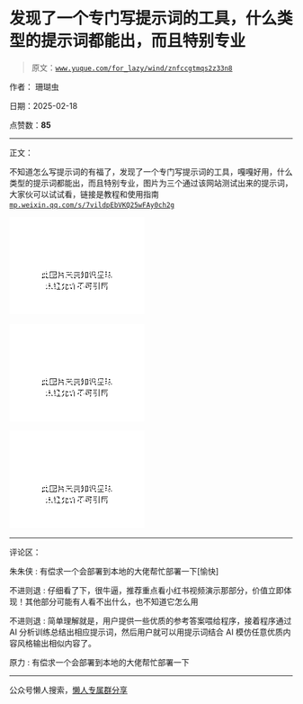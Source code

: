 # 发现了一个专门写提示词的工具，什么类型的提示词都能出，而且特别专业

> 原文：[`www.yuque.com/for_lazy/wind/znfccgtmqs2z33n8`](https://www.yuque.com/for_lazy/wind/znfccgtmqs2z33n8)

作者： 珊瑚虫

日期：2025-02-18

点赞数：**85**

* * *

正文：

不知道怎么写提示词的有福了，发现了一个专门写提示词的工具，嘎嘎好用，什么类型的提示词都能出，而且特别专业，图片为三个通过该网站测试出来的提示词，大家伙可以试试看，链接是教程和使用指南 [`mp.weixin.qq.com/s/7vildpEbVKQ25wFAy0ch2g`](https://mp.weixin.qq.com/s/7vildpEbVKQ25wFAy0ch2g)

![](img/02edde3346de0eded0f48bce32c94db7.png "None")

![](img/ae30274f3810cda5fdfbe574760f9f2e.png "None")

![](img/3ab91df3267d8768d149be238b469abe.png "None")

* * *

评论区：

朱朱侠 : 有偿求一个会部署到本地的大佬帮忙部署一下[愉快]

不进则退 : 仔细看了下，很牛逼，推荐重点看小红书视频演示那部分，价值立即体现！其他部分可能有人看不出什么，也不知道它怎么用

不进则退 : 简单理解就是，用户提供一些优质的参考答案喂给程序，接着程序通过 AI 分析训练总结出相应提示词，然后用户就可以用提示词结合 AI 模仿任意优质内容风格输出相似内容了。

原力 : 有偿求一个会部署到本地的大佬帮忙部署一下

* * *

公众号懒人搜索，[懒人专属群分享](https://lazybook.fun/#/blog/group)